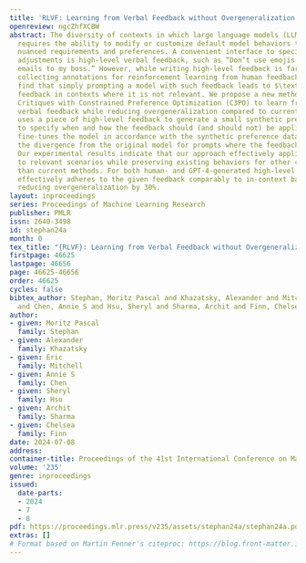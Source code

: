 ```yaml
---
title: 'RLVF: Learning from Verbal Feedback without Overgeneralization'
openreview: ngcZhfXCBW
abstract: The diversity of contexts in which large language models (LLMs) are deployed
  requires the ability to modify or customize default model behaviors to incorporate
  nuanced requirements and preferences. A convenient interface to specify such model
  adjustments is high-level verbal feedback, such as “Don’t use emojis when drafting
  emails to my boss.” However, while writing high-level feedback is far simpler than
  collecting annotations for reinforcement learning from human feedback (RLHF), we
  find that simply prompting a model with such feedback leads to $\textbf{overgeneralization}$–applying
  feedback in contexts where it is not relevant. We propose a new method Contextualized
  Critiques with Constrained Preference Optimization (C3PO) to learn from high-level
  verbal feedback while reducing overgeneralization compared to current work. C3PO
  uses a piece of high-level feedback to generate a small synthetic preference dataset
  to specify when and how the feedback should (and should not) be applied. It then
  fine-tunes the model in accordance with the synthetic preference data while minimizing
  the divergence from the original model for prompts where the feedback does not apply.
  Our experimental results indicate that our approach effectively applies verbal feedback
  to relevant scenarios while preserving existing behaviors for other contexts more
  than current methods. For both human- and GPT-4-generated high-level feedback, C3PO
  effectively adheres to the given feedback comparably to in-context baselines while
  reducing overgeneralization by 30%.
layout: inproceedings
series: Proceedings of Machine Learning Research
publisher: PMLR
issn: 2640-3498
id: stephan24a
month: 0
tex_title: "{RLVF}: Learning from Verbal Feedback without Overgeneralization"
firstpage: 46625
lastpage: 46656
page: 46625-46656
order: 46625
cycles: false
bibtex_author: Stephan, Moritz Pascal and Khazatsky, Alexander and Mitchell, Eric
  and Chen, Annie S and Hsu, Sheryl and Sharma, Archit and Finn, Chelsea
author:
- given: Moritz Pascal
  family: Stephan
- given: Alexander
  family: Khazatsky
- given: Eric
  family: Mitchell
- given: Annie S
  family: Chen
- given: Sheryl
  family: Hsu
- given: Archit
  family: Sharma
- given: Chelsea
  family: Finn
date: 2024-07-08
address:
container-title: Proceedings of the 41st International Conference on Machine Learning
volume: '235'
genre: inproceedings
issued:
  date-parts:
  - 2024
  - 7
  - 8
pdf: https://proceedings.mlr.press/v235/assets/stephan24a/stephan24a.pdf
extras: []
# Format based on Martin Fenner's citeproc: https://blog.front-matter.io/posts/citeproc-yaml-for-bibliographies/
---
```

